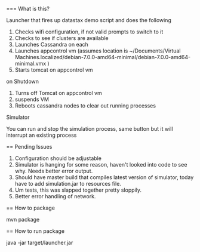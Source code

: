 === What is this?

Launcher that fires up datastax demo script and does the following

1. Checks wifi configuration, if not valid prompts to switch to it
2. Checks to see if clusters are available
3. Launches Cassandra on each
4. Launches appcontrol vm (assumes location is ~/Documents/Virtual Machines.localized/debian-7.0.0-amd64-minimal/debian-7.0.0-amd64-minimal.vmx )
5. Starts tomcat on appcontrol vm

on Shutdown

1. Turns off Tomcat on appcontrol vm
2. suspends VM
3. Reboots cassandra nodes to clear out running processes

Simulator

You can run and stop the simulation process, same button but it will interrupt an existing process

== Pending Issues

1. Configuration should be adjustable
2. Simulator is hanging for some reason, haven't looked into code to see why. Needs better error output.
3. Should have master build that compiles latest version of simulator, today have to add simulation.jar to resources file.
4. Um tests, this was slapped together pretty sloppily.
5. Better error handling of network.

== How to package

mvn package

== How to run package

java -jar target/launcher.jar


